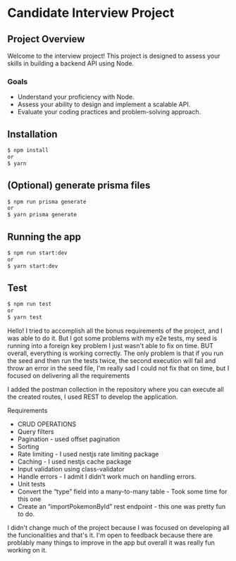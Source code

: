 # Candidate Interview Project

## Project Overview

Welcome to the interview project! This project is designed to assess your skills in building a backend API using Node.

### Goals

- Understand your proficiency with Node.
- Assess your ability to design and implement a scalable API.
- Evaluate your coding practices and problem-solving approach.

## Installation

```bash
$ npm install
or
$ yarn
```

## (Optional) generate prisma files

```bash
$ npm run prisma generate
or
$ yarn prisma generate

```

## Running the app

```bash
$ npm run start:dev
or
$ yarn start:dev
```

## Test

```bash
$ npm run test
or
$ yarn test
```


Hello! I tried to accomplish all the bonus requirements of the project, and I was able to do it. But I got some problems with my e2e tests, my seed is running into a foreign key problem I just wasn't able to fix on time. BUT overall, everything is working correctly. The only problem is that if you run the seed and then run the tests twice, the second execution will fail and throw an error in the seed file, I'm really sad I could not fix that on time, but I focused on delivering all the requirements

I added the postman collection in the repository where you can execute all the created routes, I used REST to develop the application.

Requirements

- CRUD OPERATIONS
- Query filters
- Pagination - used offset pagination
- Sorting
- Rate limiting - I used nestjs rate limiting package
- Caching - I used nestjs cache package
- Input validation using class-validator
- Handle errors - I admit I didn't work much on handling errors.
- Unit tests
- Convert the “type” field into a many-to-many table - Took some time for this one
- Create an “importPokemonById” rest endpoint - this one was pretty fun to do.

I didn't change much of the project because I was focused on developing all the funcionalities and that's it. I'm open to feedback because there are problably many things to improve in the app but overall it was really fun working on it. 